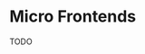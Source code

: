 # Micro Frontends

<!--
https://app.pluralsight.com/course-player?courseId=4e0fd677-3dd6-4a26-b8f1-eb3b14757f7c
https://docs.microsoft.com/en-us/dotnet/architecture/microservices/architect-microservice-container-applications/microservice-based-composite-ui-shape-layout
https://www.udemy.com/course/microfrontend-course/
-->

TODO
